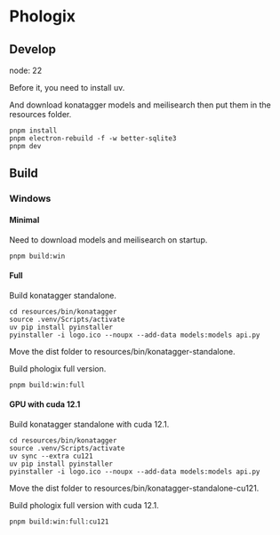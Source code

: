# Phologix

## Develop

node: 22

Before it, you need to install uv.

And download konatagger models and meilisearch then put them in the resources folder.

```shell
pnpm install
pnpm electron-rebuild -f -w better-sqlite3
pnpm dev
```

## Build

### Windows

#### Minimal

Need to download models and meilisearch on startup.

```shell
pnpm build:win
```

#### Full

Build konatagger standalone.

```shell
cd resources/bin/konatagger
source .venv/Scripts/activate
uv pip install pyinstaller
pyinstaller -i logo.ico --noupx --add-data models:models api.py
```

Move the dist folder to resources/bin/konatagger-standalone.

Build phologix full version.

```shell
pnpm build:win:full
```

#### GPU with cuda 12.1

Build konatagger standalone with cuda 12.1.

```shell
cd resources/bin/konatagger
source .venv/Scripts/activate
uv sync --extra cu121
uv pip install pyinstaller
pyinstaller -i logo.ico --noupx --add-data models:models api.py
```

Move the dist folder to resources/bin/konatagger-standalone-cu121.

Build phologix full version with cuda 12.1.

```shell
pnpm build:win:full:cu121
```
